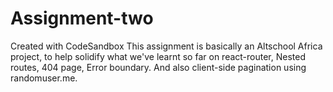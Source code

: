 # Assignment-two
Created with CodeSandbox
This assignment is basically an Altschool Africa project, to help solidify what we've learnt so far on  react-router,  Nested routes, 404 page, Error boundary. And also client-side pagination using randomuser.me. 
